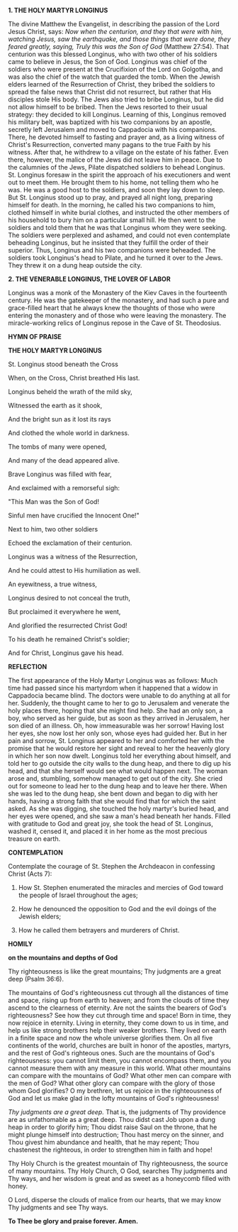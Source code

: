 
**1. THE HOLY MARTYR LONGINUS**

The divine Matthew the Evangelist, in describing the passion of the Lord Jesus Christ, says: *Now when the centurion, and they that were with him, watching Jesus, saw the earthquake, and those things that were done, they feared greatly, saying, Truly this was the Son of God* (Matthew 27:54). That centurion was this blessed Longinus, who with two other of his soldiers came to believe in Jesus, the Son of God. Longinus was chief of the soldiers who were present at the Crucifixion of the Lord on Golgotha, and was also the chief of the watch that guarded the tomb. When the Jewish elders learned of the Resurrection of Christ, they bribed the soldiers to spread the false news that Christ did not resurrect, but rather that His disciples stole His body. The Jews also tried to bribe Longinus, but he did not allow himself to be bribed. Then the Jews resorted to their usual strategy: they decided to kill Longinus. Learning of this, Longinus removed his military belt, was baptized with his two companions by an apostle, secretly left Jerusalem and moved to Cappadocia with his companions. There, he devoted himself to fasting and prayer and, as a living witness of Christ's Resurrection, converted many pagans to the true Faith by his witness. After that, he withdrew to a village on the estate of his father. Even there, however, the malice of the Jews did not leave him in peace. Due to the calumnies of the Jews, Pilate dispatched soldiers to behead Longinus. St. Longinus foresaw in the spirit the approach of his executioners and went out to meet them. He brought them to his home, not telling them who he was. He was a good host to the soldiers, and soon they lay down to sleep. But St. Longinus stood up to pray, and prayed all night long, preparing himself for death. In the morning, he called his two companions to him, clothed himself in white burial clothes, and instructed the other members of his household to bury him on a particular small hill. He then went to the soldiers and told them that he was that Longinus whom they were seeking. The soldiers were perplexed and ashamed, and could not even contemplate beheading Longinus, but he insisted that they fulfill the order of their superior. Thus, Longinus and his two companions were beheaded. The soldiers took Longinus's head to Pilate, and he turned it over to the Jews. They threw it on a dung heap outside the city.

**2. THE VENERABLE LONGINUS, THE LOVER OF LABOR**

Longinus was a monk of the Monastery of the Kiev Caves in the fourteenth century. He was the gatekeeper of the monastery, and had such a pure and grace-filled heart that he always knew the thoughts of those who were entering the monastery and of those who were leaving the monastery. The miracle-working relics of Longinus repose in the Cave of St. Theodosius.


**HYMN OF PRAISE**

**THE HOLY MARTYR LONGINUS**

St. Longinus stood beneath the Cross

When, on the Cross, Christ breathed His last.

Longinus beheld the wrath of the mild sky,

Witnessed the earth as it shook,

And the bright sun as it lost its rays

And clothed the whole world in darkness.

The tombs of many were opened,

And many of the dead appeared alive.

Brave Longinus was filled with fear,

And exclaimed with a remorseful sigh:

"This Man was the Son of God!

Sinful men have crucified the Innocent One!"

Next to him, two other soldiers

Echoed the exclamation of their centurion.

Longinus was a witness of the Resurrection,

And he could attest to His humiliation as well.

An eyewitness, a true witness,

Longinus desired to not conceal the truth,

But proclaimed it everywhere he went,

And glorified the resurrected Christ God!

To his death he remained Christ's soldier;

And for Christ, Longinus gave his head.


**REFLECTION**

The first appearance of the Holy Martyr Longinus was as follows: Much time had passed since his martyrdom when it happened that a widow in Cappadocia became blind. The doctors were unable to do anything at all for her. Suddenly, the thought came to her to go to Jerusalem and venerate the holy places there, hoping that she might find help. She had an only son, a boy, who served as her guide, but as soon as they arrived in Jerusalem, her son died of an illness. Oh, how immeasurable was her sorrow! Having lost her eyes, she now lost her only son, whose eyes had guided her. But in her pain and sorrow, St. Longinus appeared to her and comforted her with the promise that he would restore her sight and reveal to her the heavenly glory in which her son now dwelt. Longinus told her everything about himself, and told her to go outside the city walls to the dung heap, and there to dig up his head, and that she herself would see what would happen next. The woman arose and, stumbling, somehow managed to get out of the city. She cried out for someone to lead her to the dung heap and to leave her there. When she was led to the dung heap, she bent down and began to dig with her hands, having a strong faith that she would find that for which the saint asked. As she was digging, she touched the holy martyr's buried head, and her eyes were opened, and she saw a man's head beneath her hands. Filled with gratitude to God and great joy, she took the head of St. Longinus, washed it, censed it, and placed it in her home as the most precious treasure on earth.
 

**CONTEMPLATION**

Contemplate the courage of St. Stephen the Archdeacon in confessing Christ (Acts 7):

1.  How St. Stephen enumerated the miracles and mercies of God toward the people of Israel throughout the ages;

1.  How he denounced the opposition to God and the evil doings of the Jewish elders;

1.  How he called them betrayers and murderers of Christ.



**HOMILY**

**on the mountains and depths of God**

Thy righteousness is like the great mountains; Thy judgments are a great deep (Psalm 36:6).

The mountains of God's righteousness cut through all the distances of time and space, rising up from earth to heaven; and from the clouds of time they ascend to the clearness of eternity. Are not the saints the bearers of God's righteousness? See how they cut through time and space! Born in time, they now rejoice in eternity. Living in eternity, they come down to us in time, and help us like strong brothers help their weaker brothers. They lived on earth in a finite space and now the whole universe glorifies them. On all five continents of the world, churches are built in honor of the apostles, martyrs, and the rest of God's righteous ones. Such are the mountains of God's righteousness: you cannot limit them, you cannot encompass them, and you cannot measure them with any measure in this world. What other mountains can compare with the mountains of God? What other men can compare with the men of God? What other glory can compare with the glory of those whom God glorifies? O my brethren, let us rejoice in the righteousness of God and let us make glad in the lofty mountains of God's righteousness!

*Thy judgments are a great deep.* That is, the judgments of Thy providence are as unfathomable as a great deep. Thou didst cast Job upon a dung heap in order to glorify him; Thou didst raise Saul on the throne, that he might plunge himself into destruction; Thou hast mercy on the sinner, and Thou givest him abundance and health, that he may repent; Thou chastenest the righteous, in order to strengthen him in faith and hope!

Thy Holy Church is the greatest mountain of Thy righteousness, the source of many mountains. Thy Holy Church, O God, searches Thy judgments and Thy ways, and her wisdom is great and as sweet as a honeycomb filled with honey.

O Lord, disperse the clouds of malice from our hearts, that we may know Thy judgments and see Thy ways.

**To Thee be glory and praise forever. Amen.**

 
